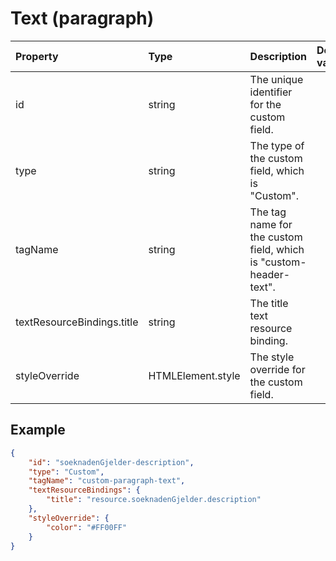 # Text (paragraph)

| Property                   | Type              | Description                                                       | Default value |
| :------------------------- | :---------------- | :---------------------------------------------------------------- | :------------ |
| id                         | string            | The unique identifier for the custom field.                       |               |
| type                       | string            | The type of the custom field, which is "Custom".                  |               |
| tagName                    | string            | The tag name for the custom field, which is "custom-header-text". |               |
| textResourceBindings.title | string            | The title text resource binding.                                  |               |
| styleOverride              | HTMLElement.style | The style override for the custom field.                          |               |

## Example

```json
{
    "id": "soeknadenGjelder-description",
    "type": "Custom",
    "tagName": "custom-paragraph-text",
    "textResourceBindings": {
        "title": "resource.soeknadenGjelder.description"
    },
    "styleOverride": {
        "color": "#FF00FF"
    }
}
```
